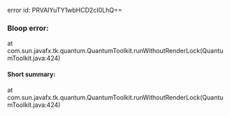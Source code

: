 error id: PRVAIYuTY1wbHCD2cI0LhQ==
### Bloop error:

at com.sun.javafx.tk.quantum.QuantumToolkit.runWithoutRenderLock(QuantumToolkit.java:424)
#### Short summary: 

at com.sun.javafx.tk.quantum.QuantumToolkit.runWithoutRenderLock(QuantumToolkit.java:424)